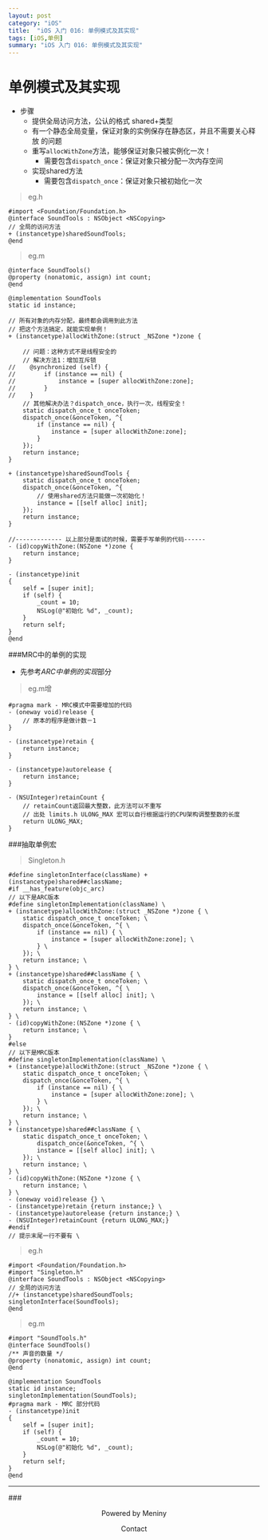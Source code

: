 ```yaml
---
layout: post
category: "iOS"
title:  "iOS 入门 016: 单例模式及其实现"
tags: [iOS,单例]
summary: "iOS 入门 016: 单例模式及其实现"
---
```

# 单例模式及其实现
* 步骤  
	* 提供全局访问方法，公认的格式 shared+类型  
	* 有一个静态全局变量，保证对象的实例保存在静态区，并且不需要关心释放  的问题  
	* 重写`allocWithZone`方法，能够保证对象只被实例化一次！  
		* 需要包含`dispatch_once`：保证对象只被分配一次内存空间  
	* 实现shared方法  
		* 需要包含`dispatch_once`：保证对象只被初始化一次  

>eg.h

	#import <Foundation/Foundation.h>
	@interface SoundTools : NSObject <NSCopying>
	// 全局的访问方法
	+ (instancetype)sharedSoundTools;
	@end

>eg.m

	@interface SoundTools()
	@property (nonatomic, assign) int count;
	@end
	
	@implementation SoundTools
	static id instance;
	
	// 所有对象的内存分配，最终都会调用到此方法
	// 把这个方法搞定，就能实现单例！
	+ (instancetype)allocWithZone:(struct _NSZone *)zone {
	    
	    // 问题：这种方式不是线程安全的
	    // 解决方法1：增加互斥锁
	//    @synchronized (self) {
	//        if (instance == nil) {
	//            instance = [super allocWithZone:zone];
	//        }
	//    }
	    // 其他解决办法？dispatch_once，执行一次，线程安全！
	    static dispatch_once_t onceToken;
	    dispatch_once(&onceToken, ^{
	        if (instance == nil) {
	            instance = [super allocWithZone:zone];
	        }
	    });
	    return instance;
	}
	
	+ (instancetype)sharedSoundTools {
	    static dispatch_once_t onceToken;
	    dispatch_once(&onceToken, ^{
	        // 使用shared方法只能做一次初始化！
	        instance = [[self alloc] init];
	    });
	    return instance;
	}
	
	//------------- 以上部分是面试的时候，需要手写单例的代码------
	- (id)copyWithZone:(NSZone *)zone {
	    return instance;
	}
	
	- (instancetype)init
	{
	    self = [super init];
	    if (self) {
	        _count = 10;
	        NSLog(@"初始化 %d", _count);
	    }
	    return self;
	}
	@end

###MRC中的单例的实现
* 先参考*ARC中单例的实现*部分  

>eg.m增

	#pragma mark - MRC模式中需要增加的代码
	- (oneway void)release {
	    // 原本的程序是做计数－1
	}
	
	- (instancetype)retain {
	    return instance;
	}
	
	- (instancetype)autorelease {
	    return instance;
	}
	
	- (NSUInteger)retainCount {
		// retainCount返回最大整数，此方法可以不重写
	    // 出处 limits.h ULONG_MAX 宏可以自行根据运行的CPU架构调整整数的长度
	    return ULONG_MAX;
	}

###抽取单例宏

>Singleton.h

	#define singletonInterface(className) +(instancetype)shared##className;
	#if __has_feature(objc_arc)
	// 以下是ARC版本
	#define singletonImplementation(className) \
	+ (instancetype)allocWithZone:(struct _NSZone *)zone { \
	    static dispatch_once_t onceToken; \
	    dispatch_once(&onceToken, ^{ \
	        if (instance == nil) { \
	            instance = [super allocWithZone:zone]; \
	        } \
	    }); \
	    return instance; \
	} \
	+ (instancetype)shared##className { \
	    static dispatch_once_t onceToken; \
	    dispatch_once(&onceToken, ^{ \
	        instance = [[self alloc] init]; \
	    }); \
	    return instance; \
	} \
	- (id)copyWithZone:(NSZone *)zone { \
	    return instance; \
	}
	#else
	// 以下是MRC版本
	#define singletonImplementation(className) \
	+ (instancetype)allocWithZone:(struct _NSZone *)zone { \
	    static dispatch_once_t onceToken; \
	    dispatch_once(&onceToken, ^{ \
	        if (instance == nil) { \
	            instance = [super allocWithZone:zone]; \
	        } \
	    }); \
	    return instance; \
	} \
	+ (instancetype)shared##className { \
	    static dispatch_once_t onceToken; \
	        dispatch_once(&onceToken, ^{ \
	        instance = [[self alloc] init]; \
	    }); \
	    return instance; \
	} \
	- (id)copyWithZone:(NSZone *)zone { \
	    return instance; \
	} \
	- (oneway void)release {} \
	- (instancetype)retain {return instance;} \
	- (instancetype)autorelease {return instance;} \
	- (NSUInteger)retainCount {return ULONG_MAX;}
	#endif
	// 提示末尾一行不要有 \

>eg.h

	#import <Foundation/Foundation.h>
	#import "Singleton.h"
	@interface SoundTools : NSObject <NSCopying>
	// 全局的访问方法
	//+ (instancetype)sharedSoundTools;
	singletonInterface(SoundTools);
	@end

>eg.m

	#import "SoundTools.h"
	@interface SoundTools()
	/** 声音的数量 */
	@property (nonatomic, assign) int count;
	@end
	
	@implementation SoundTools
	static id instance;
	singletonImplementation(SoundTools);	
	#pragma mark - MRC 部分代码
	- (instancetype)init
	{
	    self = [super init];
	    if (self) {
	        _count = 10;
	        NSLog(@"初始化 %d", _count);
	    }
	    return self;
	}
	@end
	
***
###<center>Powered by Meniny</center>
<center>Contact <Meniny@qq.com></center>

